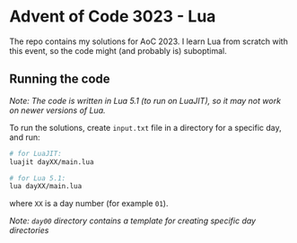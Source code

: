 # Advent of Code 3023 - Lua

The repo contains my solutions for AoC 2023.
I learn Lua from scratch with this event,
so the code might (and probably is) suboptimal.

## Running the code

_Note: The code is written in Lua 5.1 (to run on LuaJIT),
so it may not work on newer versions of Lua._

To run the solutions, create `input.txt` file in a directory for a specific day,
and run:

```sh
# for LuaJIT:
luajit dayXX/main.lua

# for Lua 5.1:
lua dayXX/main.lua
```

where `XX` is a day number (for example `01`).

_Note: `day00` directory contains a template for creating specific day directories_
